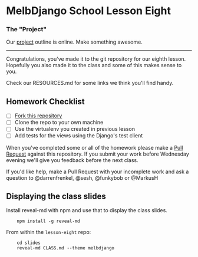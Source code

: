 # MelbDjango School Lesson Eight

### The "Project"

Our [project][project] outline is online. Make something awesome.

---

Congratulations, you've made it to the git repository for our eighth lesson. Hopefully you also made it to the class and some of this makes sense to you.

Check our RESOURCES.md for some links we think you'll find handy.


## Homework Checklist

- [ ] [Fork this repository][gh-fork]
- [ ] Clone the repo to your own machine
- [ ] Use the virtualenv you created in previous lesson
- [ ] Add tests for the views using the Django's test client

When you've completed some or all of the homework please make a [Pull Request][gh-pr] against this repository. If you submit your work before Wednesday evening we'll give you feedback before the next class.

If you'd like help, make a Pull Request with your incomplete work and ask a question to @darrenfrenkel, @sesh, @funkybob or @MarkusH


## Displaying the class slides

Install reveal-md with npm and use that to display the class slides.

```
    npm install -g reveal-md
```

From within the `lesson-eight` repo:

```
    cd slides
    reveal-md CLASS.md --theme melbdjango
```

[gh-fork]: https://help.github.com/articles/fork-a-repo/
[gh-pr]: https://help.github.com/articles/using-pull-requests/
[project]: https://github.com/MelbDjango/melbdjango-project
